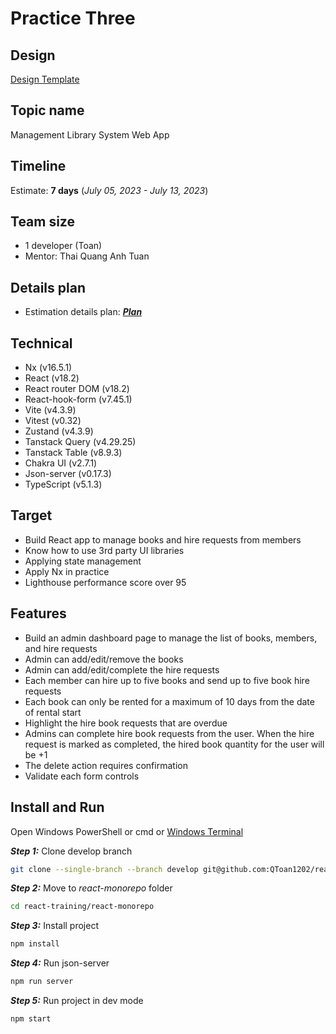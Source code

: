 # Practice Three

## Design

[Design Template](https://www.libib.com/)

## Topic name

Management Library System Web App

## Timeline

Estimate: **7 days** (_July 05, 2023 - July 13, 2023_)

## Team size

- 1 developer (Toan)
- Mentor: Thai Quang Anh Tuan

## Details plan

- Estimation details plan: [**_Plan_**](https://docs.google.com/document/d/108l2Gj7QP58zyw1Udef9UL6NE2JhJNCf/edit?usp=sharing&ouid=106375431505893946552&rtpof=true&sd=true)

## Technical

- Nx (v16.5.1)
- React (v18.2)
- React router DOM (v18.2)
- React-hook-form (v7.45.1)
- Vite (v4.3.9)
- Vitest (v0.32)
- Zustand (v4.3.9)
- Tanstack Query (v4.29.25)
- Tanstack Table (v8.9.3)
- Chakra UI (v2.7.1)
- Json-server (v0.17.3)
- TypeScript (v5.1.3)

## Target

- Build React app to manage books and hire requests from members
- Know how to use 3rd party UI libraries
- Applying state management
- Apply Nx in practice
- Lighthouse performance score over 95

## Features

- Build an admin dashboard page to manage the list of books, members, and hire requests
- Admin can add/edit/remove the books
- Admin can add/edit/complete the hire requests
- Each member can hire up to five books and send up to five book hire requests
- Each book can only be rented for a maximum of 10 days from the date of rental start
- Highlight the hire book requests that are overdue
- Admins can complete hire book requests from the user. When the hire request is marked as completed, the hired book quantity for the user will be +1
- The delete action requires confirmation
- Validate each form controls

## Install and Run

Open Windows PowerShell or cmd or [Windows Terminal](https://www.microsoft.com/en-gb/p/windows-terminal/9n0dx20hk701?rtc=1&activetab=pivot:overviewtab)

**_Step 1:_** Clone develop branch

```bash
git clone --single-branch --branch develop git@github.com:QToan1202/react-training.git
```

**_Step 2:_** Move to _react-monorepo_ folder

```bash
cd react-training/react-monorepo
```

**_Step 3:_** Install project

```bash
npm install
```

**_Step 4:_** Run json-server

```bash
npm run server
```

**_Step 5:_** Run project in dev mode

```bash
npm start
```
